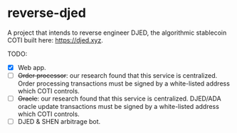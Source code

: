 # reverse-djed

A project that intends to reverse engineer DJED, the algorithmic stablecoin COTI built here: https://djed.xyz.

TODO:

- [x] Web app.
- [ ] ~~Order processor~~: our research found that this service is centralized. Order processing transactions must be signed by a white-listed address which COTI controls.
- [ ] ~~Oracle~~: our research found that this service is centralized. DJED/ADA oracle update transactions must be signed by a white-listed address which COTI controls.
- [ ] DJED & SHEN arbitrage bot.

